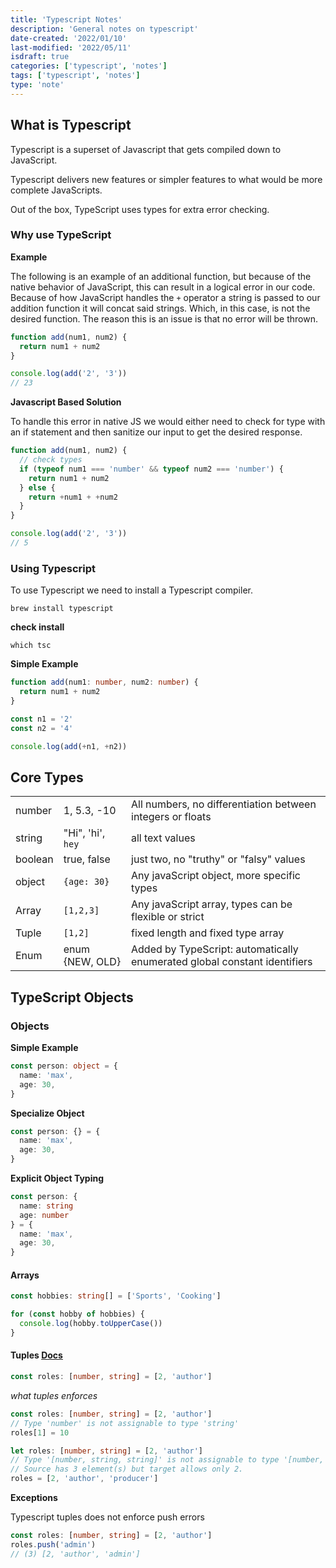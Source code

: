 ```yaml
---
title: 'Typescript Notes'
description: 'General notes on typescript'
date-created: '2022/01/10'
last-modified: '2022/05/11'
isdraft: true
categories: ['typescript', 'notes']
tags: ['typescript', 'notes']
type: 'note'
---
```


## What is Typescript

Typescript is a superset of Javascript that gets compiled down to JavaScript.

Typescript delivers new features or simpler features to what would be more complete JavaScripts.

Out of the box, TypeScript uses types for extra error checking.

### Why use TypeScript

**Example**

The following is an example of an additional function, but because of the native behavior of JavaScript, this can result in a logical error in our code. Because of how JavaScript handles the `+` operator a string is passed to our addition function it will concat said strings. Which, in this case, is not the desired function. The reason this is an issue is that no error will be thrown.

```javascript
function add(num1, num2) {
  return num1 + num2
}

console.log(add('2', '3'))
// 23
```

**Javascript Based Solution**

To handle this error in native JS we would either need to check for type with an if statement and then sanitize our input to get the desired response.

```javascript
function add(num1, num2) {
  // check types
  if (typeof num1 === 'number' && typeof num2 === 'number') {
    return num1 + num2
  } else {
    return +num1 + +num2
  }
}

console.log(add('2', '3'))
// 5
```

### Using Typescript

To use Typescript we need to install a Typescript compiler.

```shell
brew install typescript
```

**check install**

```shell
which tsc
```

**Simple Example**

```typescript
function add(num1: number, num2: number) {
  return num1 + num2
}

const n1 = '2'
const n2 = '4'

console.log(add(+n1, +n2))
```

## Core Types

|         |                   |                                                                           |
| ------- | ----------------- | ------------------------------------------------------------------------- |
| number  | 1, 5.3, -10       | All numbers, no differentiation between integers or floats                |
| string  | "Hi", 'hi', `hey` | all text values                                                           |
| boolean | true, false       | just two, no "truthy" or "falsy" values                                   |
| object  | `{age: 30}`       | Any javaScript object, more specific types                                |
| Array   | `[1,2,3]`         | Any javaScript array, types can be flexible or strict                     |
| Tuple   | `[1,2]`           | fixed length and fixed type array                                         |
| Enum    | enum {NEW, OLD}   | Added by TypeScript: automatically enumerated global constant identifiers |

## TypeScript Objects

### Objects

**Simple Example**

```typescript
const person: object = {
  name: 'max',
  age: 30,
}
```

**Specialize Object**

```typescript
const person: {} = {
  name: 'max',
  age: 30,
}
```

**Explicit Object Typing**

```typescript
const person: {
  name: string
  age: number
} = {
  name: 'max',
  age: 30,
}
```

#### Arrays

```typescript
const hobbies: string[] = ['Sports', 'Cooking']
```

```typescript
for (const hobby of hobbies) {
  console.log(hobby.toUpperCase())
}
```

#### Tuples [Docs](https://www.typescriptlang.org/docs/handbook/typescript-in-5-minutes-func.html#other-important-typescript-types)

```typescript
const roles: [number, string] = [2, 'author']
```

_what tuples enforces_

```typescript
const roles: [number, string] = [2, 'author']
// Type 'number' is not assignable to type 'string'
roles[1] = 10
```

```typescript
let roles: [number, string] = [2, 'author']
// Type '[number, string, string]' is not assignable to type '[number, string]'.
// Source has 3 element(s) but target allows only 2.
roles = [2, 'author', 'producer']
```

**Exceptions**

Typescript tuples does not enforce push errors

```typescript
const roles: [number, string] = [2, 'author']
roles.push('admin')
// (3) [2, 'author', 'admin']
```
